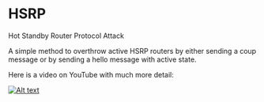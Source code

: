 # HSRP
Hot Standby Router Protocol Attack

A simple method to overthrow active HSRP routers by either sending a coup message or by sending a hello message with active state.

Here is a video on YouTube with much more detail:

[![Alt text](https://img.youtube.com/vi/OdmWeT05Ss8/0.jpg)](https://www.youtube.com/watch?v=OdmWeT05Ss8)
